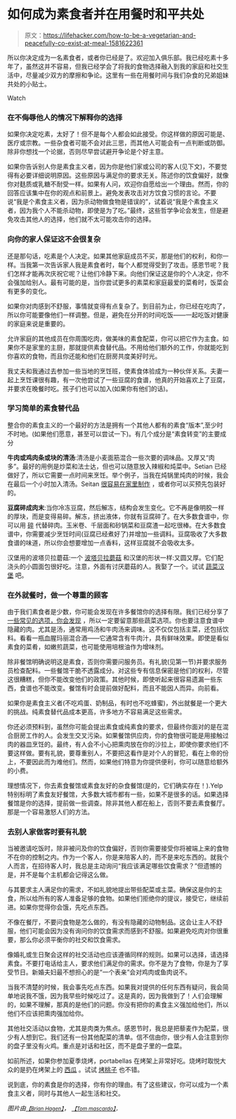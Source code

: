 # 如何成为素食者并在用餐时和平共处

> 原文：<https://lifehacker.com/how-to-be-a-vegetarian-and-peacefully-co-exist-at-meal-1581622361>

所以你决定成为一名素食者，或者你已经是了。欢迎加入俱乐部。我已经吃素十多年了，虽然这并不容易，但我已经学会了将我的食物选择融入到我的家庭和社交生活中，尽量减少双方的摩擦和争论。这里有一些在用餐时间与我们杂食的兄弟姐妹共处的小贴士。

Watch

### 在不侮辱他人的情况下解释你的选择

如果你决定吃素，太好了！但不是每个人都会如此接受。你这样做的原因可能是、医疗或宗教。一些杂食者可能不会对此三思，而其他人可能会有一点判断或防御。除非你想找一个论据，否则尽早尝试避开争论是个好主意。

如果你告诉别人你是素食主义者，因为你是他们家或公司的客人(见下文)，不要觉得有必要详细说明原因。这些原因与满足你的要求无关。陈述你的饮食偏好，就像你对麸质或乳糖不耐受一样。如果有人问，欢迎你自愿给出一个理由。然而，你的回答应该集中在你的观点和前景上。避免发表攻击对方饮食习惯的言论。不要说“我是个素食主义者，因为杀动物做食物是错误的”，试着说“我是个素食主义者，因为我个人不能杀动物，即使是为了吃。”最终，这些哲学争论会发生，但是避免攻击其他人的选择，他们就不太可能攻击你的选择。

### **向你的家人保证这不会很复杂**

还是那句话，吃素是个人决定。如果其他家庭成员不买，那是他们的权利，和你一样。当我第一次告诉家人我是素食者时，每个人都觉得受到了攻击。感恩节呢？我们怎样才能再次庆祝它呢？让他们冷静下来。向他们保证这是你的个人决定，你不会强加给别人。最有可能的是，当你尝试更多的素菜和家庭最爱的菜肴时，饭菜会有更多的变化。

如果你对肉感到不舒服，事情就变得有点复杂了。到目前为止，你已经在吃肉了，所以你可能要像他们一样调整。但是，避免在分开的时间吃饭——一起吃饭对健康的家庭来说是重要的。

允许家庭的其他成员在你周围吃肉，做美味的素食配菜，你可以把它作为主食。如果你不是家里的主厨，那就提供素食替代品。不用给他们额外的工作，你就能吃到你喜欢的食物，而且你还能和他们在厨房共度美好时光。

我丈夫和我通过去参加一些当地的烹饪班，使素食体验成为一种伙伴关系。夫妻一起上烹饪课很有趣，有一次他尝试了一些豆腐的食谱，他真的开始喜欢上了豆腐，并要求在晚餐时吃。孩子们也可以加入(如果你有他们的话)。

### **学习简单的素食替代品**

整合你的素食主义的一个最好的方法是拥有一个其他人都有的素食“版本”,至少时不时地。(如果他们愿意，甚至可以尝试一下)。有几个成分是“素食转变”的主要成分

**牛肉或鸡肉条或块的清汤**:清汤是小麦面筋混合一些次要的调味品。又厚又“肉多”。最好的用例是炒菜和法士达，但也可以随意放入辣椒和炖菜中。Setian 已经做好了，所以它需要一点时间来烹饪。举个例子，当我在炖锅里炖肉的时候，我会在最后一个小时加入清汤。Seitan [很容易在家里制作](http://www.buzzfeed.com/mathewg5/29-ass-kicking-recipes-for-homemade-seitan-dst2) ，或者你可以买预先包装好的。

**豆腐碎成肉末**:当你冷冻豆腐，然后解冻，结构会发生变化。它不再是像明胶一样的厚块，而是变得易碎。解冻，挤出液体，你就有豆腐碎了。在大多数食谱中，你可以用 [碎](http://norecipes.com/recipe/vegan-ground-meat/) 代替碎肉。玉米卷、千层面和砂锅菜和豆腐渣一起吃很棒。在大多数食谱中，你需要减少烹饪时间(豆腐已经煮好了)并增加一些调料。豆腐吸收了大多数食谱的味道，所以你会想要增加一点香料，这样豆腐就不会吸收太多。

汉堡用的波塔贝拉蘑菇:一个 [波塔贝拉蘑菇](http://www.skinnytaste.com/2013/07/the-best-grilled-portobello-mushroom.html) 和汉堡的形状一样:又圆又厚。它们配浇头的小圆面包很好吃。注意，外面有讨厌蘑菇的人。我娶了一个。试试 [蔬菜汉堡](http://www.hilaryseatwell.com/products/worlds-best-veggie-burger) 吧。

### 在外就餐时，做一个尊重的顾客

由于我们素食者是少数，你可能会发现在许多餐馆你的选择有限。我们已经分享了 [一些常见的选项，你会发现](http://lifehacker.com/how-to-stick-to-a-vegetarian-or-vegan-diet-when-its-no-511427298) ，所以一定要留意那些蔬菜选项。你也要注意食谱中隐藏的肉。尤其是汤，通常用鸡汤和牛肉汤来调味。这不仅仅包括主菜，还包括饮料。看看一瓶血腥玛丽混合酒——它通常含有牛肉汁，具有鲜味效果。即使是看似素食的菜肴，如嫩煎蔬菜，也可能使用培根油作为增味剂。

除非餐馆明确说明这是素食，否则你需要问服务员。有礼貌(见第一节)并要求服务员检查配料。一些餐馆干脆不透露成分。对这些专有信息保密是他们的权利，尽管这很糟糕，但你不能改变他们的政策。其他时候，即使听起来很容易遗漏一些东西，食谱也不能改变。餐馆有时会提前做好配料，而且不能因人而异。向前看。

如果你是素食主义者(不吃鸡蛋、奶制品，有时也不吃蜂蜜)，外出就餐是一个更大的挑战。纯素食替代品成本更高，许多地方不容易满足这些需求。

你还必须预料到，虽然你可能会提出素食或纯素食的要求，但最终你面对的是在混合厨房工作的人。会发生交叉污染。如果餐馆供应肉，你的食物很可能是用接触过肉的器皿烹饪的。最终，有人会不小心把熏肉放在你的沙拉上，即使你要求他们不要这样做。要有礼貌，要尊重别人，不要把这看作是对个人的冒犯，看在上帝的份上，不要因此而为难他们。然而，如果他们特意为你提供便利，你可以随意给额外的小费。

理想情况下，你去素食餐馆或素食友好的杂食餐馆(是的，它们确实存在！).Yelp 特别标明了素食友好餐馆，大多数大城市都有一些，如果不是很多的话。如果选择餐馆是你的选择，提前做一些调查。除非其他人都在船上，否则不要去素食餐厅。那是一个容易激怒人们的方法。

### 去别人家做客时要有礼貌

当被邀请吃饭时，除非被问及你的饮食偏好，否则你需要接受你将被端上来的食物不在你的控制之内。作为一个客人，你是来陪客人的，而不是来吃东西的。就我个人而言，在招待客人时，我总是主动询问“我应该满足哪些饮食需求？”但遗憾的是，并不是每个主机都会记得这么做。

与其要求主人满足你的需求，不如礼貌地提出带些配菜或主菜。确保这是你的主食，所以给所有的客人准备足够的食物。如果他们拒绝你的提议，接受它，继续前进。如果你觉得你会饿，先吃点东西。

不像在餐厅，不要问食物是怎么做的，有没有隐藏的动物制品。这会让主人不舒服，他们可能会因为没有询问你的饮食需求而感到不舒服。如果避免吃肉对你很重要，那么你必须平衡你的社交和饮食需求。

像婚礼或生日聚会这样的社交活动也应该遵循同样的规则。如果可以选择，请选择素食。不要打电话给主人，要求他们满足你的需求。你不是为了食物，你是为了享受节日。新婚夫妇最不想担心的是“一个表亲”会对鸡肉或鱼肉说不。

当我不清楚的时候，我会事先吃点东西。如果我对提供的任何东西有疑问，我会简单地说我不饿，因为我早些时候吃过了。这是真的，因为我做到了！人们会理解的，如果不理解，那真的是他们的问题。你没有把你的素食主义强加给他们，所以他们不应该把熏肉强加给你。

其他社交活动以食物，尤其是肉类为焦点。感恩节时，我总是把藜麦作为配菜，很少有人想到它。我们还有一份其他配菜的清单。信不信由你，很少有人会注意到你的盘子里没有火鸡。重点是对话和社区，而不是盘子里的一盘菜。

如前所述，如果你参加夏季烧烤，portabellas 在烤架上非常好吃。烧烤时取悦大众的是扔在烤架上的 [西瓜](http://www.foodandwine.com/recipes/grilled-watermelon-with-yogurt) 。试试 [烤桃子](http://www.marthastewart.com/316040/grilled-peaches) 也不错。

说到底，你的素食是你的选择，你有你的理由。有了这些建议，你可以成为一个素食主义者，同时与其他人一起生活和社交。

*图片由*[<small>*【Brian Hagen】*</small>](http://www.brian-hagen.com/)*，* [<small>*【Tom mascardo】*</small>](https://www.flickr.com/photos/mascardo1/)<small>*，*</small>